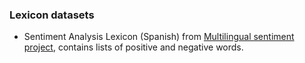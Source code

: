 ### Lexicon datasets 

- Sentiment Analysis Lexicon (Spanish) from [Multilingual sentiment project](https://sites.google.com/site/datascienceslab/projects/multilingualsentiment), contains lists of positive and negative words. 
